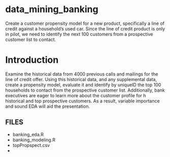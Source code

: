 # data_mining_banking
Create a customer propensity model for a new product,
 specifically a line of credit against a household’s used car.
  Since the line of credit product is only in pilot, we need to identify the next 100 customers from a prospective customer list to contact. 


# Introduction 
Examine the historical data from 4000 previous 
calls and mailings for the line of credit offer. 
Using this historical data, and any supplemental data, 
create a propensity model, evaluate it and identify by 
uniqueID the top 100 households to 
contact from the prospective customer list. 
Additionally, bank executives are eager to 
learn more about the customer profile for h
historical and top prospective customers. 
As a result, variable importance and sound 
EDA will aid the presentation.

## FILES
- banking_eda.R
- banking_modeling.R
- topPropspect.csv
- 